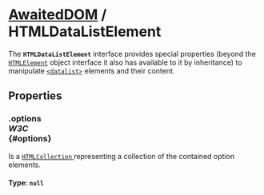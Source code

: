 # [AwaitedDOM](/docs/basic-interfaces/awaited-dom) <span>/</span> HTMLDataListElement

<div class='overview'>The <strong><code>HTMLDataListElement</code></strong> interface provides special properties (beyond the <a href="/en-US/docs/Web/API/HTMLElement" title="The HTMLElement interface represents any HTML element. Some elements directly implement this interface, while others implement it via an interface that inherits it."><code>HTMLElement</code></a> object interface it also has available to it by inheritance) to manipulate <a href="/en-US/docs/Web/HTML/Element/datalist" title="The HTML <datalist> element contains a set of <option> elements that represent the permissible or recommended options available to choose from within other controls."><code>&lt;datalist&gt;</code></a> elements and their content.</div>

## Properties

### .options <div class="specs"><i>W3C</i></div> {#options}

Is a <a href="/en-US/docs/Web/API/HTMLCollection" title="The HTMLCollection interface represents a generic collection (array-like object similar to arguments) of elements (in document order) and offers methods and properties for selecting from the list."><code>HTMLCollection</code>
</a> representing a collection of the contained option elements.

#### **Type**: `null`
